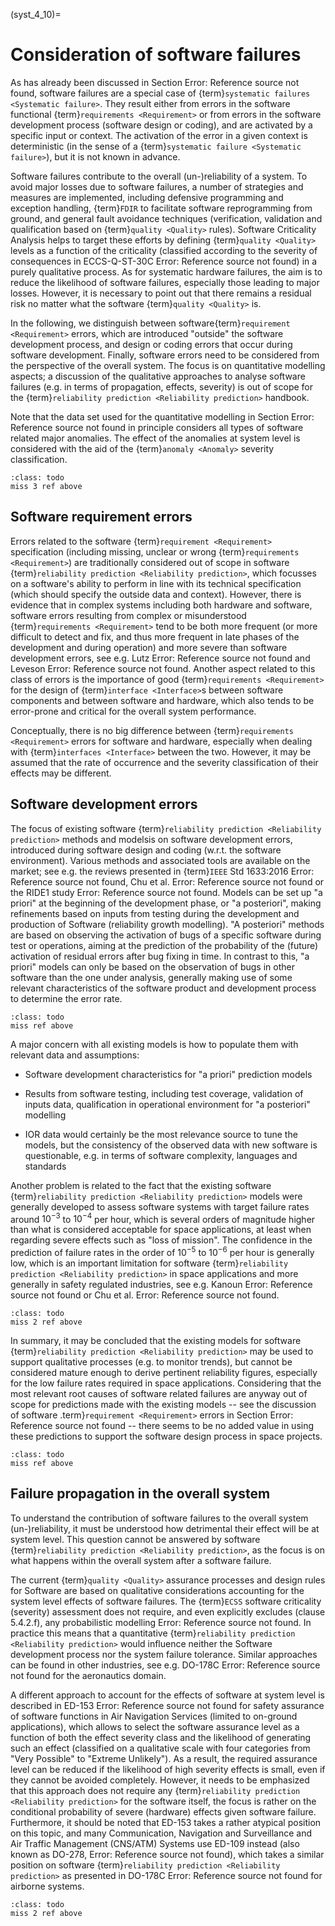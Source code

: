 (syst_4_10)=
# Consideration of software failures

As has already been discussed in Section Error: Reference source not found, software failures are a special case of {term}`systematic failures <Systematic failure>`. They result either from errors in the software functional {term}`requirements <Requirement>` or from errors in the software development process (software design or coding), and are activated by a specific input or context. The activation of the error in a given context is deterministic (in the sense of a {term}`systematic failure <Systematic failure>`), but it is not known in advance.

Software failures contribute to the overall (un-)reliability of a system. To avoid major losses due to software failures, a number of strategies and measures are implemented, including defensive programming and exception handling, {term}`FDIR` to facilitate software reprogramming from ground, and general fault avoidance techniques (verification, validation and qualification based on {term}`quality <Quality>` rules). Software Criticality Analysis helps to target these efforts by defining {term}`quality <Quality>` levels as a function of the criticality (classified according to the severity of consequences in ECCS-Q-ST-30C Error: Reference source not found) in a purely qualitative process. As for systematic hardware failures, the aim is to reduce the likelihood of software failures, especially those leading to major losses. However, it is necessary to point out that there remains a residual risk no matter what the software {term}`quality <Quality>` is.

In the following, we distinguish between software{term}`requirement <Requirement>` errors, which are introduced "outside" the software development process, and design or coding errors that occur during software development. Finally, software errors need to be considered from the perspective of the overall system. The focus is on quantitative modelling aspects; a discussion of the qualitative approaches to analyse software failures (e.g. in terms of propagation, effects, severity) is out of scope for the {term}`reliability prediction <Reliability prediction>` handbook.

Note that the data set used for the quantitative modelling in Section Error: Reference source not found in principle considers all types of software related major anomalies. The effect of the anomalies at system level is considered with the aid of the {term}`anomaly <Anomaly>` severity classification.

```{admonition} Todo
:class: todo
miss 3 ref above
```

## Software requirement errors

Errors related to the software {term}`requirement <Requirement>` specification (including missing, unclear or wrong {term}`requirements <Requirement>`) are traditionally considered out of scope in software {term}`reliability prediction <Reliability prediction>`, which focusses on a software's ability to perform in line with its technical specification (which should specify the outside data and context). However, there is evidence that in complex systems including both hardware and software, software errors resulting from complex or misunderstood {term}`requirements <Requirement>` tend to be both more frequent (or more difficult to detect and fix, and thus more frequent in late phases of the development and during operation) and more severe than software development errors, see e.g. Lutz Error: Reference source not found and Leveson Error: Reference source not found. Another aspect related to this class of errors is the importance of good {term}`requirements <Requirement>` for the design of {term}`interface <Interface>`s between software components and between software and hardware, which also tends to be error-prone and critical for the overall system performance.

Conceptually, there is no big difference between {term}`requirements <Requirement>` errors for software and hardware, especially when dealing with {term}`interfaces <Interface>` between the two. However, it may be assumed that the rate of occurrence and the severity classification of their effects may be different.

## Software development errors

The focus of existing software {term}`reliability prediction <Reliability prediction>` methods and modelsis on software development errors, introduced during software design and coding (w.r.t. the software environment). Various methods and associated tools are available on the market; see e.g. the reviews presented in {term}`IEEE` Std 1633:2016 Error: Reference source not found, Chu et al. Error: Reference source not found or the RIDE1 study Error: Reference source not found. Models can be set up "a priori" at the beginning of the development phase, or "a posteriori", making refinements based on inputs from testing during the development and production of Software (reliability growth modelling). "A posteriori" methods are based on observing the activation of bugs of a specific software during test or operations, aiming at the prediction of the probability of the (future) activation of residual errors after bug fixing in time. In contrast to this, "a priori" models can only be based on the observation of bugs in other software than the one under analysis, generally making use of some relevant characteristics of the software product and development process to determine the error rate.

```{admonition} Todo
:class: todo
miss ref above
```

A major concern with all existing models is how to populate them with relevant data and assumptions:

-   Software development characteristics for "a priori" prediction models

-   Results from software testing, including test coverage, validation of inputs data, qualification in operational environment for "a posteriori" modelling

-   IOR data would certainly be the most relevance source to tune the models, but the consistency of the observed data with new software is questionable, e.g. in terms of software complexity, languages and standards

Another problem is related to the fact that the existing software {term}`reliability prediction <Reliability prediction>` models were generally developed to assess software systems with target failure rates around $10^{-3}$ to $10^{-4}$ per hour, which is several orders of magnitude higher than what is considered acceptable for space applications, at least when regarding severe effects such as "loss of mission". The confidence in the prediction of failure rates in the order of $10^{-5}$ to $10^{-6}$ per hour is generally low, which is an important limitation for software {term}`reliability prediction <Reliability prediction>` in space applications and more generally in safety regulated industries, see e.g. Kanoun Error: Reference source not found or Chu et al. Error: Reference source not found.

```{admonition} Todo
:class: todo
miss 2 ref above
```

In summary, it may be concluded that the existing models for software {term}`reliability prediction <Reliability prediction>` may be used to support qualitative processes (e.g. to monitor trends), but cannot be considered mature enough to derive pertinent reliability figures, especially for the low failure rates required in space applications. Considering that the most relevant root causes of software related failures are anyway out of scope for predictions made with the existing models -- see the discussion of software .term}`requirement <Requirement>` errors in Section Error: Reference source not found -- there seems to be no added value in using these predictions to support the software design process in space projects.

```{admonition} Todo
:class: todo
miss ref above
```

## Failure propagation in the overall system

To understand the contribution of software failures to the overall system (un-)reliability, it must be understood how detrimental their effect will be at system level. This question cannot be answered by software {term}`reliability prediction <Reliability prediction>`, as the focus is on what happens within the overall system after a software failure.

The current {term}`quality <Quality>` assurance processes and design rules for Software are based on qualitative considerations accounting for the system level effects of software failures. The {term}`ECSS` software criticality (severity) assessment does not require, and even explicitly excludes (clause 5.4.2.f), any probabilistic modelling Error: Reference source not found. In practice this means that a quantitative {term}`reliability prediction <Reliability prediction>` would influence neither the Software development process nor the system failure tolerance. Similar approaches can be found in other industries, see e.g. DO-178C Error: Reference source not found for the aeronautics domain.

A different approach to account for the effects of software at system level is described in ED-153 Error: Reference source not found for safety assurance of software functions in Air Navigation Services (limited to on-ground applications), which allows to select the software assurance level as a function of both the effect severity class and the likelihood of generating such an effect (classified on a qualitative scale with four categories from "Very Possible" to "Extreme Unlikely"). As a result, the required assurance level can be reduced if the likelihood of high severity effects is small, even if they cannot be avoided completely. However, it needs to be emphasized that this approach does not require any {term}`reliability prediction <Reliability prediction>` for the software itself, the focus is rather on the conditional probability of severe (hardware) effects given software failure. Furthermore, it should be noted that ED-153 takes a rather atypical position on this topic, and many Communication, Navigation and Surveillance and Air Traffic Management (CNS/ATM) Systems use ED-109 instead (also known as DO-278, Error: Reference source not found), which takes a similar position on software {term}`reliability prediction <Reliability prediction>` as presented in DO-178C Error: Reference source not found for airborne systems.

```{admonition} Todo
:class: todo
miss 2 ref above
```
